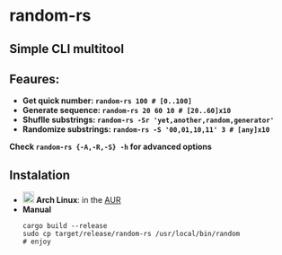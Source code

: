 # random-rs
## Simple CLI multitool
## Feaures:
- **Get quick number: ```random-rs 100 # [0..100]```**
- **Generate sequence: ```random-rs 20 60 10 # [20..60]x10```**
- **Shuflle substrings: ```random-rs -Sr 'yet,another,random,generator'```**
- **Randomize substrings: ```random-rs -S '00,01,10,11' 3 # [any]x10```**

**Check ```random-rs {-A,-R,-S} -h``` for advanced options**

## Instalation
- <img src="https://www.monitorix.org/imgs/archlinux.png" weight="20" height="20"> **Arch Linux**: in the [AUR](https://aur.archlinux.org/packages/random-rs)
- **Manual**
  ```shell
  cargo build --release
  sudo cp target/release/random-rs /usr/local/bin/random
  # enjoy
